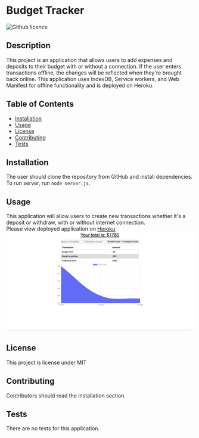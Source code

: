 # Budget Tracker

![Github licence](http://img.shields.io/badge/license-MIT-blue.svg)

## Description

This project is an application that allows users to add expenses and deposits to their budget with or without a connection. If the user enters transactions offline, the changes will be reflected when they're brought back online. This application uses IndexDB, Service workers, and Web Manifest for offline functionality and is deployed on Heroku.

## Table of Contents

- [Installation](#installation)
- [Usage](#usage)
- [License](#license)
- [Contributing](#contributing)
- [Tests](#tests)

## Installation

The user should clone the repository from GitHub and install dependencies. To run server, run `node server.js`.

## Usage

This application will allow users to create new transactions whether it's a deposit or withdraw, with or without internet connection.<br>
Please view deployed application on [Heroku]( https://fa-budget-tracker.herokuapp.com/)<br>
<img src='public/screen.png'>

## License

This project is license under MIT

## Contributing

Contributors should read the installation section.

## Tests

There are no tests for this application.
